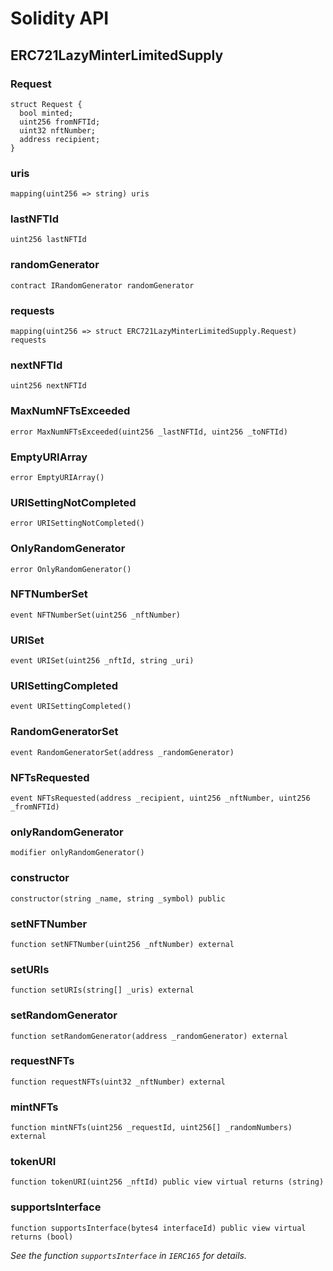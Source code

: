 # Solidity API

## ERC721LazyMinterLimitedSupply

### Request

```solidity
struct Request {
  bool minted;
  uint256 fromNFTId;
  uint32 nftNumber;
  address recipient;
}
```

### uris

```solidity
mapping(uint256 => string) uris
```

### lastNFTId

```solidity
uint256 lastNFTId
```

### randomGenerator

```solidity
contract IRandomGenerator randomGenerator
```

### requests

```solidity
mapping(uint256 => struct ERC721LazyMinterLimitedSupply.Request) requests
```

### nextNFTId

```solidity
uint256 nextNFTId
```

### MaxNumNFTsExceeded

```solidity
error MaxNumNFTsExceeded(uint256 _lastNFTId, uint256 _toNFTId)
```

### EmptyURIArray

```solidity
error EmptyURIArray()
```

### URISettingNotCompleted

```solidity
error URISettingNotCompleted()
```

### OnlyRandomGenerator

```solidity
error OnlyRandomGenerator()
```

### NFTNumberSet

```solidity
event NFTNumberSet(uint256 _nftNumber)
```

### URISet

```solidity
event URISet(uint256 _nftId, string _uri)
```

### URISettingCompleted

```solidity
event URISettingCompleted()
```

### RandomGeneratorSet

```solidity
event RandomGeneratorSet(address _randomGenerator)
```

### NFTsRequested

```solidity
event NFTsRequested(address _recipient, uint256 _nftNumber, uint256 _fromNFTId)
```

### onlyRandomGenerator

```solidity
modifier onlyRandomGenerator()
```

### constructor

```solidity
constructor(string _name, string _symbol) public
```

### setNFTNumber

```solidity
function setNFTNumber(uint256 _nftNumber) external
```

### setURIs

```solidity
function setURIs(string[] _uris) external
```

### setRandomGenerator

```solidity
function setRandomGenerator(address _randomGenerator) external
```

### requestNFTs

```solidity
function requestNFTs(uint32 _nftNumber) external
```

### mintNFTs

```solidity
function mintNFTs(uint256 _requestId, uint256[] _randomNumbers) external
```

### tokenURI

```solidity
function tokenURI(uint256 _nftId) public view virtual returns (string)
```

### supportsInterface

```solidity
function supportsInterface(bytes4 interfaceId) public view virtual returns (bool)
```

_See the function `supportsInterface` in `IERC165` for details._

